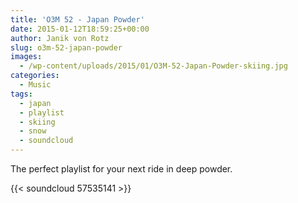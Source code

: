 ```yaml
---
title: 'O3M 52 - Japan Powder'
date: 2015-01-12T18:59:25+00:00
author: Janik von Rotz
slug: o3m-52-japan-powder
images:
  - /wp-content/uploads/2015/01/O3M-52-Japan-Powder-skiing.jpg
categories:
  - Music
tags:
  - japan
  - playlist
  - skiing
  - snow
  - soundcloud
---
```

The perfect playlist for your next ride in deep powder.

{{< soundcloud 57535141 >}}